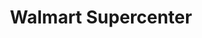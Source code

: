 ---
title: "Walmart Supercenter"
url: /birmingham/walmart-supercenter-hackworth-road/
shop: Supermarkt
---